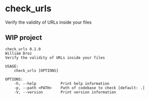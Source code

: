 # check_urls

Verify the validity of URLs inside your files

## WIP project

```
check_urls 0.1.0
William Droz
Verify the validity of URLs inside your files

USAGE:
    check_urls [OPTIONS]

OPTIONS:
    -h, --help           Print help information
    -p, --path <PATH>    Path of codebase to check [default: .]
    -V, --version        Print version information
```
